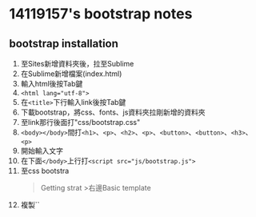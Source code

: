 # 14119157's bootstrap notes
## bootstrap installation
1. 至Sites新增資料夾後，拉至Sublime
2. 在Sublime新增檔案(index.html)
3. 輸入html後按Tab鍵
4. ``<html lang="utf-8">``
5. 在``<title>``下行輸入link後按Tab鍵
6. 下載bootstrap，將css、fonts、js資料夾拉剛新增的資料夾
7. 至link那行後面打"css/bootstrap.css"
8. ``<body></body>``間打``<h1>``、``<p>``、``<h2>``、``<p>``、``<button>``、``<button>``、``<h3>``、``<p>``
9. 開始輸入文字
10. 在下面``</body>``上行打``<script src="js/bootstrap.js">``
11. 至css bootstra
    >Getting strat >右邊Basic template
12. 複製``<!-- jQuery (necessary for Bootstrap's JavaScript plugins) -->
    <script src="https://ajax.googleapis.com/ajax/libs/jquery/1.11.2/jquery.min.js">``
13. 在上面的``<body>``下面打``<div>``
14. 把後面的``</div>``拉至內容的結尾
15. 上面的``<div>``內打class="container"(置中)
    * ``<div class="containe-fluid">``(佔滿頁面)

